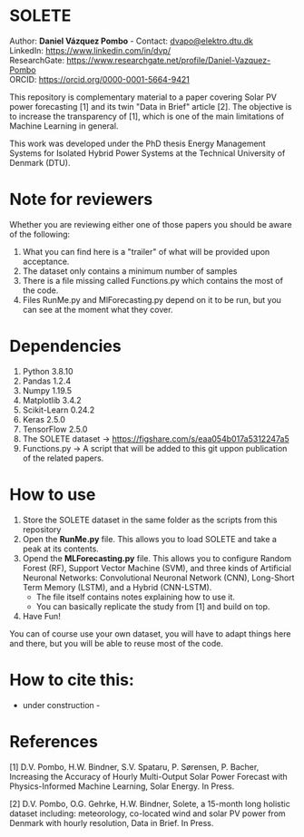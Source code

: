 # SOLETE
Author: **Daniel Vázquez Pombo** - Contact: dvapo@elektro.dtu.dk<br/>
LinkedIn: https://www.linkedin.com/in/dvp/<br/>
ResearchGate: https://www.researchgate.net/profile/Daniel-Vazquez-Pombo   
ORCID: https://orcid.org/0000-0001-5664-9421

This repository is complementary material to a paper covering Solar PV power forecasting [1] and its twin "Data in Brief" article [2]. The objective is to increase the transparency of [1], which is one of the main limitations of Machine Learning in general.

This work was developed under the PhD thesis Energy Management Systems for Isolated Hybrid Power Systems at the Technical University of Denmark (DTU).

# Note for reviewers
Whether you are reviewing either one of those papers you should be aware of the following:

1. What you can find here is a "trailer" of what will be provided upon acceptance.
2. The dataset only contains a minimum number of samples
3. There is a file missing called Functions.py which contains the most of the code.
4. Files RunMe.py and MlForecasting.py depend on it to be run, but you can see at the moment what they cover.

# Dependencies
1. Python 3.8.10 
2. Pandas 1.2.4 
3. Numpy 1.19.5
4. Matplotlib 3.4.2
5. Scikit-Learn 0.24.2 
6. Keras 2.5.0
7. TensorFlow 2.5.0
8. The SOLETE dataset -> https://figshare.com/s/eaa054b017a5312247a5
9. Functions.py -> A script that will be added to this git uppon publication of the related papers.

# How to use
1. Store the SOLETE dataset in the same folder as the scripts from this repository 
2. Open the **RunMe.py** file. This allows you to load SOLETE and take a peak at its contents.
3. Opend the  **MLForecasting.py** file. This allows you to configure Random Forest (RF), Support Vector Machine (SVM), and three kinds of Artificial Neuronal Networks: Convolutional Neuronal Network (CNN), Long-Short Term Memory (LSTM), and a Hybrid (CNN-LSTM).
   - The file itself contains notes explaining how to use it.
   - You can basically replicate the study from [1] and build on top.
4. Have Fun!

You can of course use your own dataset, you will have to adapt things here and there, but you will be able to reuse most of the code.

# How to cite this:
- under construction -

# References
[1] D.V. Pombo, H.W. Bindner, S.V. Spataru, P. Sørensen, P. Bacher, Increasing the Accuracy of Hourly Multi-Output Solar Power Forecast with Physics-Informed Machine Learning, Solar Energy. In Press.

[2] D.V. Pombo, O.G. Gehrke, H.W. Bindner, Solete, a 15-month long holistic dataset including:  meteorology, co-located wind and solar PV power from Denmark with hourly resolution, Data in Brief. In Press.
